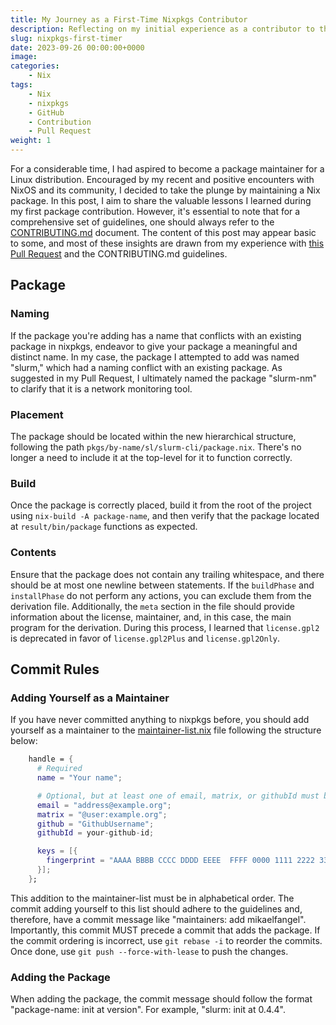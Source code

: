 ```yaml
---
title: My Journey as a First-Time Nixpkgs Contributor
description: Reflecting on my initial experience as a contributor to the Nixpkgs repository
slug: nixpkgs-first-timer
date: 2023-09-26 00:00:00+0000
image: 
categories:
    - Nix
tags:
    - Nix
    - nixpkgs
    - GitHub
    - Contribution
    - Pull Request
weight: 1
---
```


For a considerable time, I had aspired to become a package maintainer for a Linux distribution. Encouraged by my recent and positive encounters with NixOS and its community, I decided to take the plunge by maintaining a Nix package. In this post, I aim to share the valuable lessons I learned during my first package contribution. However, it's essential to note that for a comprehensive set of guidelines, one should always refer to the [CONTRIBUTING.md](https://github.com/NixOS/nixpkgs/blob/master/CONTRIBUTING.md) document. The content of this post may appear basic to some, and most of these insights are drawn from my experience with [this Pull Request](https://github.com/NixOS/nixpkgs/pull/257357) and the CONTRIBUTING.md guidelines.

## Package

### Naming

If the package you're adding has a name that conflicts with an existing package in nixpkgs, endeavor to give your package a meaningful and distinct name. In my case, the package I attempted to add was named "slurm," which had a naming conflict with an existing package. As suggested in my Pull Request, I ultimately named the package "slurm-nm" to clarify that it is a network monitoring tool.

### Placement

The package should be located within the new hierarchical structure, following the path `pkgs/by-name/sl/slurm-cli/package.nix`. There's no longer a need to include it at the top-level for it to function correctly.

### Build

Once the package is correctly placed, build it from the root of the project using `nix-build -A package-name`, and then verify that the package located at `result/bin/package` functions as expected.

### Contents

Ensure that the package does not contain any trailing whitespace, and there should be at most one newline between statements. If the `buildPhase` and `installPhase` do not perform any actions, you can exclude them from the derivation file. Additionally, the `meta` section in the file should provide information about the license, maintainer, and, in this case, the main program for the derivation. During this process, I learned that `license.gpl2` is deprecated in favor of `license.gpl2Plus` and `license.gpl2Only`.

## Commit Rules

### Adding Yourself as a Maintainer

If you have never committed anything to nixpkgs before, you should add yourself as a maintainer to the [maintainer-list.nix](https://github.com/NixOS/nixpkgs/blob/master/maintainers/maintainer-list.nix) file following the structure below:

```nix
    handle = {
      # Required
      name = "Your name";

      # Optional, but at least one of email, matrix, or githubId must be given
      email = "address@example.org";
      matrix = "@user:example.org";
      github = "GithubUsername";
      githubId = your-github-id;

      keys = [{
        fingerprint = "AAAA BBBB CCCC DDDD EEEE  FFFF 0000 1111 2222 3333";
      }];
    };
```

This addition to the maintainer-list must be in alphabetical order. The commit adding yourself to this list should adhere to the guidelines and, therefore, have a commit message like "maintainers: add mikaelfangel". Importantly, this commit MUST precede a commit that adds the package. If the commit ordering is incorrect, use `git rebase -i` to reorder the commits. Once done, use `git push --force-with-lease` to push the changes.

### Adding the Package

When adding the package, the commit message should follow the format "package-name: init at version". For example, "slurm: init at 0.4.4".
